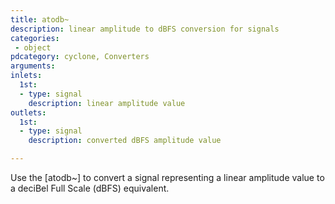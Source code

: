 ```yaml
---
title: atodb~
description: linear amplitude to dBFS conversion for signals
categories:
 - object
pdcategory: cyclone, Converters
arguments:
inlets:
  1st:
  - type: signal
    description: linear amplitude value
outlets:
  1st:
  - type: signal
    description: converted dBFS amplitude value

---
```


Use the [atodb~] to convert a signal representing a linear amplitude value to a deciBel Full Scale (dBFS) equivalent.

